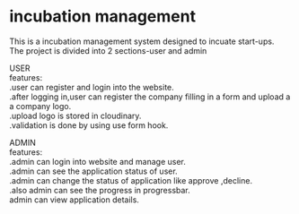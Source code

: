 # incubation management

This is a incubation management system designed  to incuate start-ups.<br/>
The project is divided into 2 sections-user and admin<br/>

USER<br/>
features:<br/>
.user can register and login into the website.<br/>
.after logging in,user can register the company filling in a form and upload a a company logo.<br/>
.upload logo is stored in cloudinary.<br/>
.validation is done by using use form hook.<br/>

ADMIN<br/>
features:<br/>
.admin can login into website and manage user.<br/>
.admin can see the application status of user.<br/>
.admin can change the status of application like approve ,decline.<br/>
.also admin can see the progress in progressbar.<br/>
 admin can view application details.<br/>
